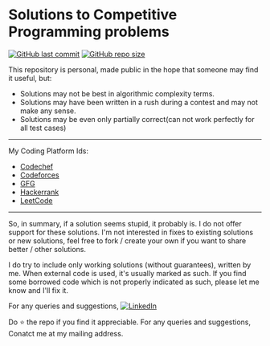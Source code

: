 # Solutions to Competitive Programming problems

[![GitHub last commit](https://img.shields.io/github/last-commit/imkashyap/Competitive-Programming)](https://github.com/imkashyap/Competitive-Programming/commits/master)
[![GitHub repo size](https://img.shields.io/github/repo-size/imkashyap/Competitive-Programming)](https://github.com/imkashyap/Competitive-Programming/archive/master.zip)

This repository is personal, made public in the hope that someone may find it useful, but:
 -   Solutions may not be best in algorithmic complexity terms.
 -   Solutions may have been written in a rush during a contest and may not make any sense.
 -   Solutions may be even only partially correct(can not work perfectly for all test cases)
***
My Coding Platform Ids:
 - [Codechef](https://www.codechef.com/users/imkashyap/)
 - [Codeforces](https://codeforces.com/profile/imkashyap)
 - [GFG](https://auth.geeksforgeeks.org/user/imkashyap/practice/)
 - [Hackerrank](https://www.hackerrank.com/imkashyap)
 - [LeetCode](https://leetcode.com/imkashyap/)

***

So, in summary, if a solution seems stupid, it probably is. I do not offer support for these solutions. I'm not interested in fixes to existing solutions or new solutions, feel free to fork / create your own if you want to share better / other solutions.

I do try to include only working solutions (without guarantees), written by me. When external code is used, it's usually marked as such. If you find some borrowed code which is not properly indicated as such, please let me know and I'll fix it.

 For any queries and suggestions,
[![LinkedIn](https://img.shields.io/badge/LinkedIn-RahulKashyap-blue.svg)](https://www.linkedin.com/in/rahul-kashyap-230577195/)

Do :star: the repo if you find it appreciable. For any queries and suggestions, Conatct me at my mailing address.
